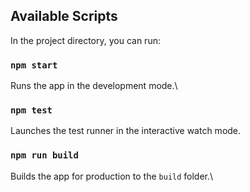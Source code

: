 ## Available Scripts

In the project directory, you can run:

### `npm start`

Runs the app in the development mode.\

### `npm test`

Launches the test runner in the interactive watch mode.

### `npm run build`

Builds the app for production to the `build` folder.\
